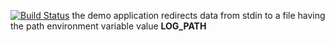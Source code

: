 [![Build Status](https://travis-ci.org/17viu18m/lab12.svg?branch=master)](https://travis-ci.org/17viu18m/lab12)
the demo application redirects data from stdin to a file having the path environment variable value **LOG_PATH**
